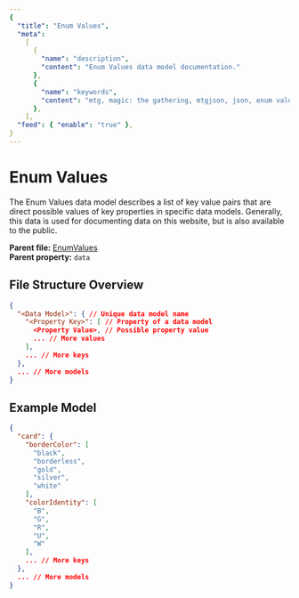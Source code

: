 ```yaml
---
{
  "title": "Enum Values",
  "meta":
    [
      {
        "name": "description",
        "content": "Enum Values data model documentation."
      },
      {
        "name": "keywords",
        "content": "mtg, magic: the gathering, mtgjson, json, enum values, values"
      },
    ],
  "feed": { "enable": "true" },
}
---
```


# Enum Values

The Enum Values data model describes a list of key value pairs that are direct possible values of key properties in specific data models. Generally, this data is used for documenting data on this website, but is also available to the public.

**Parent file:** [EnumValues](/downloads/all-files/#enumvalues)  
**Parent property:** `data`

## File Structure Overview

```json
{
  "<Data Model>": { // Unique data model name
    "<Property Key>": [ // Property of a data model
      <Property Value>, // Possible property value
      ... // More values
    ],
    ... // More keys
  },
  ... // More models
}
```

## Example Model

```json
{
  "card": {
    "borderColor": [
      "black",
      "borderless",
      "gold",
      "silver",
      "white"
    ],
    "colorIdentity": [
      "B",
      "G",
      "R",
      "U",
      "W"
    ],
    ... // More keys
  },
  ... // More models
}
```
